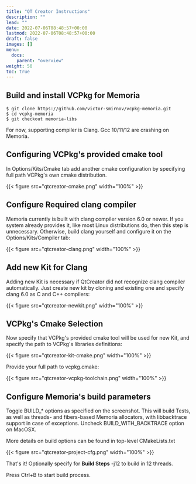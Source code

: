 ```yaml
---
title: "QT Creator Instructions"
description: ""
lead: ""
date: 2022-07-06T08:48:57+00:00
lastmod: 2022-07-06T08:48:57+00:00
draft: false
images: []
menu:
  docs:
    parent: "overview"
weight: 50
toc: true
---
```


## Build and install VCPkg for Memoria

```
$ git clone https://github.com/victor-smirnov/vcpkg-memoria.git
$ cd vcpkg-memoria
$ git checkout memoria-libs
```

For now, supporting compiler is Clang. Gcc 10/11/12 are crashing on Memoria.

## Configuring VCPkg's provided cmake tool

In Options/Kits/Cmake tab add another cmake configuration by specifying full path VCPkg's own cmake distribution. 

{{< figure src="qtcreator-cmake.png" width="100%" >}}


## Configure Required clang compiler

Memoria currently is built with clang compiler version 6.0 or newer. If you system already provides it, like most Linux distributions do, then this step is unnecessary. Otherwise, build clang yourself and configure it on the Options/Kits/Compiler tab:

{{< figure src="qtcreator-clang.png" width="100%" >}}

## Add new Kit for Clang

Adding new Kit is necessary if QtCreator did not recognize clang compiler automatically. Just create new kit by cloning and existing one and specify clang 6.0 as C and C++ compilers:

{{< figure src="qtcreator-newkit.png" width="100%" >}}

## VCPkg's Cmake Selection

Now specify that VCPkg's provided cmake tool will be used for new Kit, and specify the path to VCPkg's libraries definitions: 

{{< figure src="qtcreator-kit-cmake.png" width="100%" >}}

Provide your full path to vcpkg.cmake:

{{< figure src="qtcreator-vcpkg-toolchain.png" width="100%" >}}

## Configure Memoria's build parameters

Toggle BUILD_* options as specified on the screenshot. This will build Tests, as well as threads- and fibers-based Memoria allocators, with libbacktrace support in case of exceptions. Uncheck BUILD_WITH_BACKTRACE option on MacOSX.

More details on build options can be found in top-level CMakeLists.txt 

{{< figure src="qtcreator-project-cfg.png" width="100%" >}}

That's it! Optionally specify for **Build Steps** -j12 to build in 12 threads. 

Press Ctrl+B to start build process.
